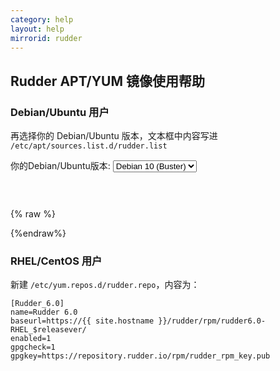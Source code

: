 ```yaml
---
category: help
layout: help
mirrorid: rudder
---
```


## Rudder APT/YUM 镜像使用帮助


### Debian/Ubuntu 用户


再选择你的 Debian/Ubuntu 版本，文本框中内容写进 `/etc/apt/sources.list.d/rudder.list`

<form class="form-inline">
<div class="form-group">
	<label>你的Debian/Ubuntu版本: </label>
	<select class="form-control release-select" data-template="#apt-template" data-target="#apt-content">
		<option data-os="debian" data-release="jessie">Debian 8 (Jessie)</option>
		<option data-os="debian" data-release="stretch">Debian 9 (Stretch)</option>
		<option data-os="debian" data-release="buster" selected>Debian 10 (Buster)</option>
		<option data-os="ubuntu" data-release="trusty">Ubuntu 14.04 LTS</option>
		<option data-os="ubuntu" data-release="xenial">Ubuntu 16.04 LTS</option>
		<option data-os="ubuntu" data-release="bionic">Ubuntu 18.04 LTS</option>		
</select>
</div>
</form>

<p></p>
<pre>
<code id="apt-content">
</code>
</pre>


{% raw %}
<script id="apt-template" type="x-tmpl-markup">
deb https://{%endraw%}{{ site.hostname }}{%raw%}/rudder/apt/6.0 {{release_name}} main
</script>
{%endraw%}


### RHEL/CentOS 用户

新建 `/etc/yum.repos.d/rudder.repo`，内容为：

```
[Rudder_6.0]
name=Rudder 6.0
baseurl=https://{{ site.hostname }}/rudder/rpm/rudder6.0-RHEL_$releasever/
enabled=1
gpgcheck=1
gpgkey=https://repository.rudder.io/rpm/rudder_rpm_key.pub
```
